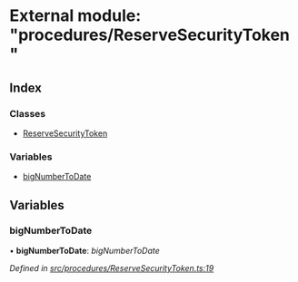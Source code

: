 # External module: "procedures/ReserveSecurityToken"

## Index

### Classes

* [ReserveSecurityToken](../classes/_procedures_reservesecuritytoken_.reservesecuritytoken.md)

### Variables

* [bigNumberToDate](_procedures_reservesecuritytoken_.md#bignumbertodate)

## Variables

###  bigNumberToDate

• **bigNumberToDate**: *bigNumberToDate*

*Defined in [src/procedures/ReserveSecurityToken.ts:19](https://github.com/PolymathNetwork/polymath-sdk/blob/550676f/src/procedures/ReserveSecurityToken.ts#L19)*
